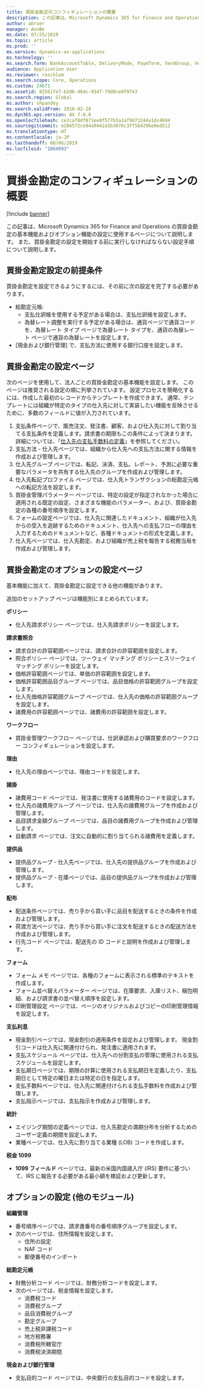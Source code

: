 ```yaml
---
title: 買掛金勘定のコンフィギュレーションの概要
description: この記事は、Microsoft Dynamics 365 for Finance and Operations の買掛金勘定の基本機能およびオプション機能の設定に使用するページについて説明します。 また、買掛金勘定の設定を開始する前に実行しなければならない設定手順について説明します。
author: abruer
manager: AnnBe
ms.date: 07/25/2019
ms.topic: article
ms.prod: ''
ms.service: dynamics-ax-applications
ms.technology: ''
ms.search.form: BankAccountTable, DeliveryMode, PaymTerm, VendGroup, VendParameters, VendPaymMode, VendTable
audience: Application User
ms.reviewer: roschlom
ms.search.scope: Core, Operations
ms.custom: 24671
ms.assetid: 82561fe7-b2d6-464c-9347-79d0ce0f9743
ms.search.region: Global
ms.author: shpandey
ms.search.validFrom: 2016-02-28
ms.dyn365.ops.version: AX 7.0.0
ms.openlocfilehash: ce2caf8df871ee8f577b3a1af9d71244a1dc4694
ms.sourcegitcommit: e286572ce94a9442a5b3076c3ff5b429be0ed512
ms.translationtype: HT
ms.contentlocale: ja-JP
ms.lasthandoff: 08/06/2019
ms.locfileid: "1864993"
---
```

# <a name="configure-accounts-payable-overview"></a>買掛金勘定のコンフィギュレーションの概要

[!include [banner](../includes/banner.md)]

この記事は、Microsoft Dynamics 365 for Finance and Operations の買掛金勘定の基本機能およびオプション機能の設定に使用するページについて説明します。 また、買掛金勘定の設定を開始する前に実行しなければならない設定手順について説明します。

<a name="prerequisites-for-accounts-payable-setup"></a>買掛金勘定設定の前提条件
----------------------------------------

買掛金勘定を設定できるようにするには、その前に次の設定を完了する必要があります。

-   総勘定元帳:
    -   支払仕訳帳を使用する予定がある場合は、支払仕訳帳を設定します。
    -   為替レート調整を実行する予定がある場合は、通貨ページで通貨コードを、為替レート タイプ ページで為替レート タイプを、通貨の為替レート ページで通貨の為替レートを設定します。
-   [現金および銀行管理] で、支払方法に使用する銀行口座を設定します。

## <a name="setup-pages-for-accounts-payable"></a>買掛金勘定の設定ページ

次のページを使用して、法人ごとの買掛金勘定の基本機能を設定します。 このページは推奨される設定の順に列挙されています。 設定プロセスを簡略化するには、作成した最初のレコードからテンプレートを作成できます。 通常、テンプレートには組織が特定のタイプの仕入先に対して実装したい機能を反映させるために、多数のフィールドに値が入力されています。
1.  支払条件ページで、販売注文、発注書、顧客、および仕入先に対して割り当てる支払条件を定義します。請求書の期限もこの条件によって決まります。 詳細については、「[仕入先の支払手数料の定義](tasks/define-vendor-payment-fees.md)」を参照してください。
2.  支払方法 - 仕入先ページでは、組織から仕入先への支払方法に関する情報を作成および管理します。
3.  仕入先グループ ページでは、転記、決済、支払、レポート、予測に必要な重要なパラメータを共有する仕入先のグループを作成および管理します。
4.  仕入先転記プロファイル ページでは、仕入先トランザクションの総勘定元帳への転記方法を設定します。
5.  買掛金管理パラメーター ページでは、特定の設定が指定されなかった場合に適用される既定の設定、さまざまな機能のパラメーター、および、買掛金勘定の各種の番号順序を設定します。
6.  フォームの設定ページでは、仕入先に関連したドキュメント、組織が仕入先からの受入を追跡するためのドキュメント、仕入先への支払フローの理由を入力するためのドキュメントなど、各種ドキュメントの形式を定義します。
7.  仕入先ページでは、仕入先勘定、および組織が売上税を報告する税務当局を作成および管理します。

## <a name="optional-setup-pages-for-accounts-payable"></a>買掛金勘定のオプションの設定ページ
基本機能に加えて、買掛金勘定に設定できる他の機能があります。

追加のセットアップ ページは機能別にまとめられています。

**ポリシー**
-   仕入先請求ポリシー ページでは、仕入先請求ポリシーを設定します。

**請求書照合**

-   請求合計の許容範囲ページでは、請求合計の許容範囲を設定します。
-   照合ポリシー ページでは、ツーウェイ マッチング ポリシーとスリーウェイ マッチング ポリシーを設定します。
-   価格許容範囲ページでは、単価の許容範囲を設定します。
-   価格許容範囲品目グループ ページでは、品目価格の許容範囲グループを設定します。
-   仕入先価格許容範囲グループ ページでは、仕入先の価格の許容範囲グループを設定します。
-   諸費用の許容範囲ページでは、諸費用の許容範囲を設定します。

**ワークフロー**

-   買掛金管理ワークフロー ページでは、仕訳承認および購買要求のワークフロー コンフィギュレーションを設定します。

**理由**

-   仕入先の理由ページでは、理由コードを設定します。

**諸掛**

-   諸費用コード ページでは、発注書に使用する諸費用のコードを設定します。
-   仕入先の諸費用グループ ページでは、仕入先の諸費用グループを作成および管理します。
-   品目請求金額グループ ページでは、品目の諸費用グループを作成および管理します。
-   自動請求 ページでは、注文に自動的に割り当てられる諸費用を定義します。

**提供品**

-   提供品グループ - 仕入先ページでは、仕入先の提供品グループを作成および管理します。
-   提供品グループ - 在庫ページでは、品目の提供品グループを作成および管理します。

**配布**

-   配送条件ページでは、売り手から買い手に品目を配送するときの条件を作成および管理します。
-   荷渡方法ページでは、売り手から買い手に注文を配送するときの配送方法を作成および管理します。
-   行先コード ページでは、配送先の ID コードと説明を作成および管理します。

**フォーム**

-   フォーム メモ ページでは、各種のフォームに表示される標準のテキストを作成します。
-   フォーム並べ替えパラメーター ページでは、在庫要求、入庫リスト、梱包明細、および請求書の並べ替え順序を設定します。
-   印刷管理設定 ページでは、ページのオリジナルおよびコピーの印刷管理情報を設定します。

**支払利息**

-   現金割引ページでは、現金割引の適用条件を設定および管理します。 現金割引コードは仕入先に関連付けられ、発注書に適用されます。
-   支払スケジュール ページでは、仕入先への分割支払の管理に使用される支払スケジュールを設定します。
-   支払期日ページでは、期限の計算に使用される支払期日を定義したり、支払期日として特定の曜日または特定の日を指定します。
-   支払手数料ページでは、仕入先に関連付けられる支払手数料を作成および管理します。
-   支払指示ページでは、支払指示を作成および管理します。

**統計**

-   エイジング期間の定義ページでは、仕入先勘定の満期分布を分析するためのユーザー定義の期間を設定します。
-   業種ページでは、仕入先に割り当てる業種 (LOB) コードを作成します。

**税金 1099**

-   **1099 フィールド** ページでは、最新の米国内国歳入庁 (IRS) 要件に基づいて、IRS に報告する必要がある最小額を検証および更新します。

## <a name="optional-setup-for-other-modules"></a>**オプションの設定 (他のモジュール)**
**組織管理**

-   番号順序ページでは、請求書番号の番号順序グループを設定します。
-   次のページでは、住所情報を設定します。
    -   住所の設定
    -   NAF コード
    -   郵便番号のインポート

**総勘定元帳**

-   財務分析コード ページでは、財務分析コードを設定します。
-   次のページでは、税金情報を設定します。
    -   消費税コード
    -   消費税グループ
    -   品目消費税グループ
    -   勘定グループ
    -   売上税非課税コード
    -   地方税務署
    -   消費税所轄官庁
    -   消費税決済期間

**現金および銀行管理**

-   支払目的コード ページでは、中央銀行の支払目的コードを設定します。





